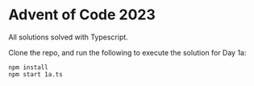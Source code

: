 # Advent of Code 2023 

All solutions solved with Typescript.

Clone the repo, and run the following to execute the solution for Day 1a:

```
npm install
npm start 1a.ts
```

